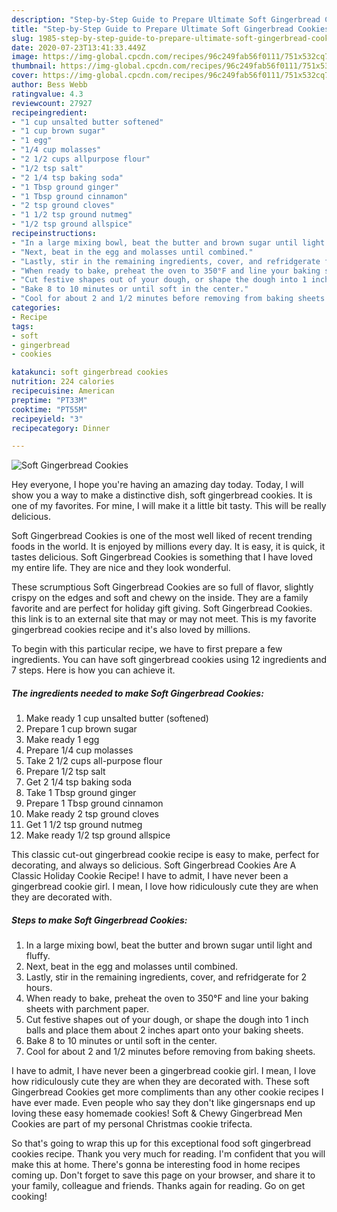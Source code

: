 ```yaml
---
description: "Step-by-Step Guide to Prepare Ultimate Soft Gingerbread Cookies"
title: "Step-by-Step Guide to Prepare Ultimate Soft Gingerbread Cookies"
slug: 1985-step-by-step-guide-to-prepare-ultimate-soft-gingerbread-cookies
date: 2020-07-23T13:41:33.449Z
image: https://img-global.cpcdn.com/recipes/96c249fab56f0111/751x532cq70/soft-gingerbread-cookies-recipe-main-photo.jpg
thumbnail: https://img-global.cpcdn.com/recipes/96c249fab56f0111/751x532cq70/soft-gingerbread-cookies-recipe-main-photo.jpg
cover: https://img-global.cpcdn.com/recipes/96c249fab56f0111/751x532cq70/soft-gingerbread-cookies-recipe-main-photo.jpg
author: Bess Webb
ratingvalue: 4.3
reviewcount: 27927
recipeingredient:
- "1 cup unsalted butter softened"
- "1 cup brown sugar"
- "1 egg"
- "1/4 cup molasses"
- "2 1/2 cups allpurpose flour"
- "1/2 tsp salt"
- "2 1/4 tsp baking soda"
- "1 Tbsp ground ginger"
- "1 Tbsp ground cinnamon"
- "2 tsp ground cloves"
- "1 1/2 tsp ground nutmeg"
- "1/2 tsp ground allspice"
recipeinstructions:
- "In a large mixing bowl, beat the butter and brown sugar until light and fluffy."
- "Next, beat in the egg and molasses until combined."
- "Lastly, stir in the remaining ingredients, cover, and refridgerate for 2 hours."
- "When ready to bake, preheat the oven to 350°F and line your baking sheets with parchment paper."
- "Cut festive shapes out of your dough, or shape the dough into 1 inch balls and place them about 2 inches apart onto your baking sheets."
- "Bake 8 to 10 minutes or until soft in the center."
- "Cool for about 2 and 1/2 minutes before removing from baking sheets."
categories:
- Recipe
tags:
- soft
- gingerbread
- cookies

katakunci: soft gingerbread cookies 
nutrition: 224 calories
recipecuisine: American
preptime: "PT33M"
cooktime: "PT55M"
recipeyield: "3"
recipecategory: Dinner

---
```



![Soft Gingerbread Cookies](https://img-global.cpcdn.com/recipes/96c249fab56f0111/751x532cq70/soft-gingerbread-cookies-recipe-main-photo.jpg)

Hey everyone, I hope you're having an amazing day today. Today, I will show you a way to make a distinctive dish, soft gingerbread cookies. It is one of my favorites. For mine, I will make it a little bit tasty. This will be really delicious.

Soft Gingerbread Cookies is one of the most well liked of recent trending foods in the world. It is enjoyed by millions every day. It is easy, it is quick, it tastes delicious. Soft Gingerbread Cookies is something that I have loved my entire life. They are nice and they look wonderful.

These scrumptious Soft Gingerbread Cookies are so full of flavor, slightly crispy on the edges and soft and chewy on the inside. They are a family favorite and are perfect for holiday gift giving. Soft Gingerbread Cookies. this link is to an external site that may or may not meet. This is my favorite gingerbread cookies recipe and it&#39;s also loved by millions.


To begin with this particular recipe, we have to first prepare a few ingredients. You can have soft gingerbread cookies using 12 ingredients and 7 steps. Here is how you can achieve it.

<!--inarticleads1-->

##### The ingredients needed to make Soft Gingerbread Cookies:

1. Make ready 1 cup unsalted butter (softened)
1. Prepare 1 cup brown sugar
1. Make ready 1 egg
1. Prepare 1/4 cup molasses
1. Take 2 1/2 cups all-purpose flour
1. Prepare 1/2 tsp salt
1. Get 2 1/4 tsp baking soda
1. Take 1 Tbsp ground ginger
1. Prepare 1 Tbsp ground cinnamon
1. Make ready 2 tsp ground cloves
1. Get 1 1/2 tsp ground nutmeg
1. Make ready 1/2 tsp ground allspice


This classic cut-out gingerbread cookie recipe is easy to make, perfect for decorating, and always so delicious. Soft Gingerbread Cookies Are A Classic Holiday Cookie Recipe! I have to admit, I have never been a gingerbread cookie girl. I mean, I love how ridiculously cute they are when they are decorated with. 

<!--inarticleads2-->

##### Steps to make Soft Gingerbread Cookies:

1. In a large mixing bowl, beat the butter and brown sugar until light and fluffy.
1. Next, beat in the egg and molasses until combined.
1. Lastly, stir in the remaining ingredients, cover, and refridgerate for 2 hours.
1. When ready to bake, preheat the oven to 350°F and line your baking sheets with parchment paper.
1. Cut festive shapes out of your dough, or shape the dough into 1 inch balls and place them about 2 inches apart onto your baking sheets.
1. Bake 8 to 10 minutes or until soft in the center.
1. Cool for about 2 and 1/2 minutes before removing from baking sheets.


I have to admit, I have never been a gingerbread cookie girl. I mean, I love how ridiculously cute they are when they are decorated with. These soft Gingerbread Cookies get more compliments than any other cookie recipes I have ever made. Even people who say they don&#39;t like gingersnaps end up loving these easy homemade cookies! Soft &amp; Chewy Gingerbread Men Cookies are part of my personal Christmas cookie trifecta. 

So that's going to wrap this up for this exceptional food soft gingerbread cookies recipe. Thank you very much for reading. I'm confident that you will make this at home. There's gonna be interesting food in home recipes coming up. Don't forget to save this page on your browser, and share it to your family, colleague and friends. Thanks again for reading. Go on get cooking!
